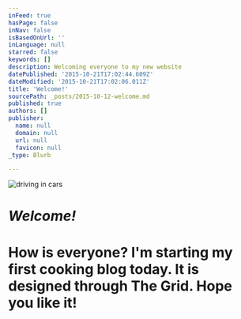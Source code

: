 ```yaml
---
inFeed: true
hasPage: false
inNav: false
isBasedOnUrl: ''
inLanguage: null
starred: false
keywords: []
description: Welcoming everyone to my new website
datePublished: '2015-10-21T17:02:44.609Z'
dateModified: '2015-10-21T17:02:06.011Z'
title: 'Welcome!'
sourcePath: _posts/2015-10-12-welcome.md
published: true
authors: []
publisher:
  name: null
  domain: null
  url: null
  favicon: null
_type: Blurb

---
```

![driving in cars](https://the-grid-user-content.s3-us-west-2.amazonaws.com/881fd191-0ec6-4839-9346-e82e46e53523.JPG)

# 

# _Welcome!_

# 

# How is everyone? I'm starting my first cooking blog today. It is designed through The Grid. Hope you like it!
